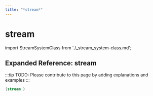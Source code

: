 ```yaml
---
title: "*stream*"
---
```


# stream

import StreamSystemClass from './_stream_system-class.md';

<StreamSystemClass />

## Expanded Reference: stream

:::tip
TODO: Please contribute to this page by adding explanations and examples
:::

```lisp
(stream )
```
